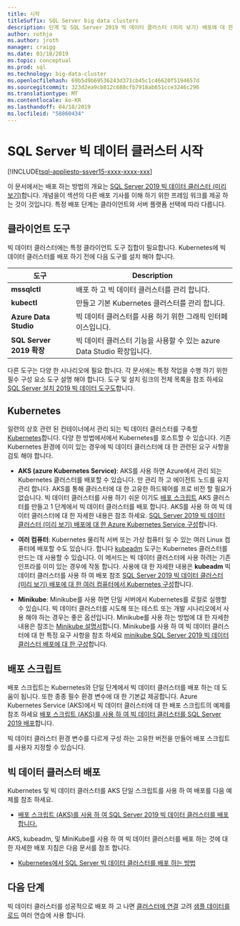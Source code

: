 ```yaml
---
title: 시작
titleSuffix: SQL Server big data clusters
description: 단계 및 SQL Server 2019 빅 데이터 클러스터 (미리 보기) 배포에 대 한 리소스에 알아봅니다.
author: rothja
ms.author: jroth
manager: craigg
ms.date: 03/18/2019
ms.topic: conceptual
ms.prod: sql
ms.technology: big-data-cluster
ms.openlocfilehash: 69b5d9b69536243d371cb45c1c46620f5194657d
ms.sourcegitcommit: 323d2ea9cb812c688cfb7918ab651cce3246c296
ms.translationtype: MT
ms.contentlocale: ko-KR
ms.lasthandoff: 04/18/2019
ms.locfileid: "58860434"
---
```

# <a name="get-started-with-sql-server-big-data-clusters"></a>SQL Server 빅 데이터 클러스터 시작

[!INCLUDE[tsql-appliesto-ssver15-xxxx-xxxx-xxx](../includes/tsql-appliesto-ssver15-xxxx-xxxx-xxx.md)]

이 문서에서는 배포 하는 방법의 개요는 [SQL Server 2019 빅 데이터 클러스터 (미리 보기)](big-data-cluster-overview.md)합니다. 개념을이 섹션의 다른 배포 기사를 이해 하기 위한 프레임 워크를 제공 하는 것이 것입니다. 특정 배포 단계는 클라이언트와 서버 플랫폼 선택에 따라 다릅니다.

## <a id="tools"></a> 클라이언트 도구

빅 데이터 클러스터에는 특정 클라이언트 도구 집합이 필요합니다. Kubernetes에 빅 데이터 클러스터를 배포 하기 전에 다음 도구를 설치 해야 합니다.

| 도구 | Description |
|---|---|
| **mssqlctl** | 배포 하 고 빅 데이터 클러스터를 관리 합니다. |
| **kubectl** | 만들고 기본 Kubernetes 클러스터를 관리 합니다. |
| **Azure Data Studio** | 빅 데이터 클러스터를 사용 하기 위한 그래픽 인터페이스입니다. |
| **SQL Server 2019 확장** | 빅 데이터 클러스터 기능을 사용할 수 있는 azure Data Studio 확장입니다. |

다른 도구는 다양 한 시나리오에 필요 합니다. 각 문서에는 특정 작업을 수행 하기 위한 필수 구성 요소 도구 설명 해야 합니다. 도구 및 설치 링크의 전체 목록을 참조 하세요 [SQL Server 설치 2019 빅 데이터 도구도](deploy-big-data-tools.md)합니다.

## <a name="kubernetes"></a>Kubernetes

일련의 상호 관련 된 컨테이너에서 관리 되는 빅 데이터 클러스터를 구축할 [Kubernetes](https://kubernetes.io/docs/home)합니다. 다양 한 방법에서에서 Kubernetes를 호스트할 수 있습니다. 기존 Kubernetes 환경에 이미 있는 경우에 빅 데이터 클러스터에 대 한 관련된 요구 사항을 검토 해야 합니다.

- **AKS (azure Kubernetes Service)**: AKS를 사용 하면 Azure에서 관리 되는 Kubernetes 클러스터를 배포할 수 있습니다. 만 관리 하 고 에이전트 노드를 유지 관리 합니다. AKS를 통해 클러스터에 대 한 고유한 하드웨어를 프로 비전 할 필요가 없습니다. 빅 데이터 클러스터를 사용 하기 쉬운 이기도 [배포 스크립트](quickstart-big-data-cluster-deploy.md) AKS 클러스터를 만들고 1 단계에서 빅 데이터 클러스터를 배포 합니다. AKS를 사용 하 여 빅 데이터 클러스터에 대 한 자세한 내용은 참조 하세요. [SQL Server 2019 빅 데이터 클러스터 (미리 보기) 배포에 대 한 Azure Kubernetes Service 구성](deploy-on-aks.md)합니다.

- **여러 컴퓨터**: Kubernetes 물리적 서버 또는 가상 컴퓨터 일 수 있는 여러 Linux 컴퓨터에 배포할 수도 있습니다. 합니다 [kubeadm](https://kubernetes.io/docs/setup/independent/create-cluster-kubeadm/) 도구는 Kubernetes 클러스터를 만드는 데 사용할 수 있습니다. 이 메서드는 빅 데이터 클러스터에 사용 하려는 기존 인프라를 이미 있는 경우에 작동 합니다. 사용에 대 한 자세한 내용은 **kubeadm** 빅 데이터 클러스터를 사용 하 여 배포 참조 [SQL Server 2019 빅 데이터 클러스터 (미리 보기) 배포에 대 한 여러 컴퓨터에서 Kubernetes 구성](deploy-with-kubeadm.md)합니다.

- **Minikube**: Minikube를 사용 하면 단일 서버에서 Kubernetes를 로컬로 실행할 수 있습니다. 빅 데이터 클러스터를 시도해 또는 테스트 또는 개발 시나리오에서 사용 해야 하는 경우는 좋은 옵션입니다. Minikube를 사용 하는 방법에 대 한 자세한 내용은 참조는 [Minikube 설명서](https://kubernetes.io/docs/setup/minikube/)합니다. Minikube를 사용 하 여 빅 데이터 클러스터에 대 한 특정 요구 사항을 참조 하세요 [minikube SQL Server 2019 빅 데이터 클러스터 배포에 대 한 구성](deploy-on-minikube.md)합니다.

## <a name="deployment-scripts"></a>배포 스크립트

배포 스크립트는 Kubernetes와 단일 단계에서 빅 데이터 클러스터를 배포 하는 데 도움이 됩니다. 또한 종종 필수 환경 변수에 대 한 기본값 제공합니다. Azure Kubernetes Service (AKS)에서 빅 데이터 클러스터에 대 한 배포 스크립트의 예제를 참조 하세요 [배포 스크립트 (AKS)를 사용 하 여 빅 데이터 클러스터를 SQL Server 2019 배포](quickstart-big-data-cluster-deploy.md)합니다.

빅 데이터 클러스터 환경 변수를 다르게 구성 하는 고유한 버전을 만들어 배포 스크립트를 사용자 지정할 수 있습니다.

## <a name="deploy-a-big-data-cluster"></a>빅 데이터 클러스터 배포

Kubernetes 및 빅 데이터 클러스터를 AKS 단일 스크립트를 사용 하 여 배포를 다음 예제를 참조 하세요.

- [배포 스크립트 (AKS)를 사용 하 여 SQL Server 2019 빅 데이터 클러스터를 배포 합니다.](quickstart-big-data-cluster-deploy.md)

AKS, kubeadm, 및 MiniKube를 사용 하 여 빅 데이터 클러스터를 배포 하는 것에 대 한 자세한 배포 지침은 다음 문서를 참조 합니다.

- [Kubernetes에서 SQL Server 빅 데이터 클러스터를 배포 하는 방법](deployment-guidance.md)

## <a name="next-steps"></a>다음 단계

빅 데이터 클러스터를 성공적으로 배포 하 고 나면 [클러스터에 연결](connect-to-big-data-cluster.md) 고려 [샘플 데이터를 로드](tutorial-load-sample-data.md) 여러 연습에 사용 합니다.
